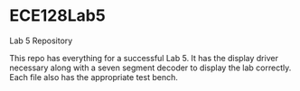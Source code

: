 # ECE128Lab5
Lab 5 Repository


This repo has everything for a successful Lab 5. It has the display driver necessary along with a seven segment decoder to display the lab correctly. Each file also has the appropriate test bench.
